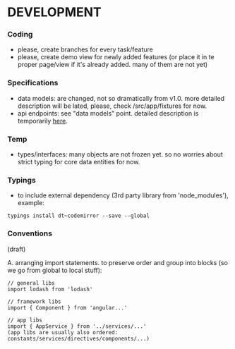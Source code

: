 # DEVELOPMENT



### Coding

- please, create branches for every task/feature
- please, create demo view for newly added features 
(or place it in te proper page/view if it's already added. many of them are not yet)



### Specifications

- data models: are changed, not so dramatically from v1.0. more detailed 
description will be lated, please, check /src/app/fixtures for now.
- api endpoints: see "data models" point. detailed description is temporarily [here](http://sigent.com/insilico.api/#/).



### Temp
- types/interfaces: many objects are not frozen yet.
so no worries about strict typing for core data entities for now.



### Typings
- to include external dependency (3rd party library from 'node_modules'), example:
```
typings install dt~codemirror --save --global
```



### Conventions
(draft)

A. 
arranging import statements. to preserve order and group into blocks
(so we go from global to local stuff):
```
// general libs
import lodash from 'lodash'

// framework libs
import { Component } from 'angular...'

// app libs
import { AppService } from '../services/...'
(app libs are usually also ordered: constants/services/directives/components/...)
```


